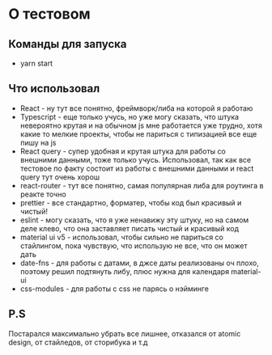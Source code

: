 # О тестовом

## Команды для запуска

- yarn start

## Что использовал

- React - ну тут все понятно, фреймворк/либа на которой я работаю
- Typescript - еще только учусь, но уже могу сказать, что штука невероятно крутая и на обычном js мне работается уже трудно, хотя какие то мелкие проекты, чтобы не париться с типизацией все еще пишу на js
- React query - супер удобная и крутая штука для работы со внешними данными, тоже только учусь. Использовал, так как все тестовое по факту состоит из работы с внешними данными и react query тут очень хорош
- react-router - тут все понятно, самая популярная либа для роутинга в реакте точно
- prettier - все стандартно, форматер, чтобы код был красивый и чистый!
- eslint - могу сказать, что я уже ненавижу эту штуку, но на самом деле клево, что она заставляет писать чистый и красивый код
- material ui v5 - использовал, чтобы сильно не париться со стайлингом, пока чувствую, что использую не все, что он может дать
- date-fns - для работы с датами, в джсе даты реализованы оч плохо, поэтому решил подтянуть либу, плюс нужна для календаря material-ui
- css-modules - для работы с css не парясь о нэйминге

## P.S

Постарался максимально убрать все лишнее, отказался от atomic design, от стайледов, от сторибука и т.д
